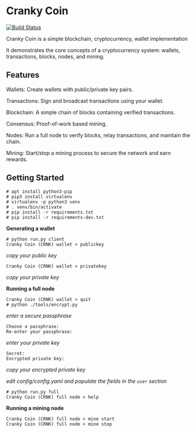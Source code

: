 # Cranky Coin

[![Build Status](https://travis-ci.org/cranklin/crankycoin.svg?branch=master)](https://travis-ci.org/cranklin/crankycoin)

Cranky Coin is a simple blockchain, cryptocurrency, wallet implementation

It demonstrates the core concepts of a cryptocurrency system: wallets, transactions, blocks, nodes, and mining.

## Features

Wallets: Create wallets with public/private key pairs.

Transactions: Sign and broadcast transactions using your wallet.

Blockchain: A simple chain of blocks containing verified transactions.

Consensus: Proof-of-work based mining.

Nodes: Run a full node to verify blocks, relay transactions, and maintain the chain.

Mining: Start/stop a mining process to secure the network and earn rewards.

## Getting Started

```
# apt install python3-pip
# pip3 install virtualenv
# virtualenv -p python3 venv
# . venv/bin/activate
# pip install -r requirements.txt
# pip install -r requirements-dev.txt
```

**Generating a wallet**

```
# python run.py client
Cranky Coin (CRNK) wallet > publickey
```

_copy your public key_

```
Cranky Coin (CRNK) wallet > privatekey
```

_copy your private key_

**Running a full node**

```
Cranky Coin (CRNK) wallet > quit
# python ./tools/encrypt.py
```

_enter a secure passphrase_

```
Choose a passphrase:
Re-enter your passphrase:
```

_enter your private key_

```
Secret:
Encrypted private key:
```

_copy your encrypted private key_

_edit config/config.yaml and populate the fields in the `user` section_

```
# python run.py full
Cranky Coin (CRNK) full node > help
```

**Running a mining node**

```
Cranky Coin (CRNK) full node > mine start
Cranky Coin (CRNK) full node > mine stop
```
